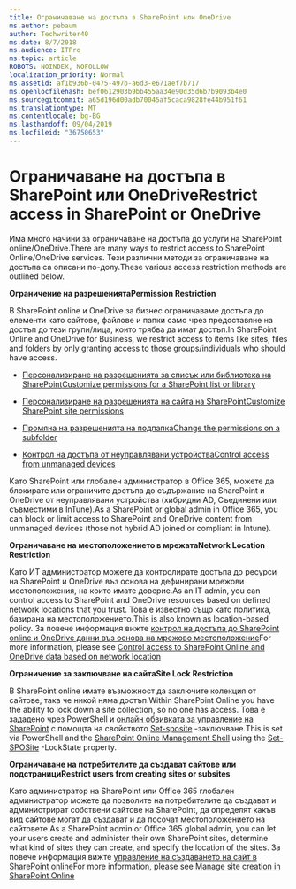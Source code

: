 ```yaml
---
title: Ограничаване на достъпа в SharePoint или OneDrive
ms.author: pebaum
author: Techwriter40
ms.date: 8/7/2018
ms.audience: ITPro
ms.topic: article
ROBOTS: NOINDEX, NOFOLLOW
localization_priority: Normal
ms.assetid: af1b936b-0475-497b-a6d3-e671aef7b717
ms.openlocfilehash: bef0612903b9bb455aa34e90d35d6b7b9093b4e0
ms.sourcegitcommit: a65d196d00adb70045af5caca9828fe44b951f61
ms.translationtype: MT
ms.contentlocale: bg-BG
ms.lasthandoff: 09/04/2019
ms.locfileid: "36750653"
---
```

# <a name="restrict-access-in-sharepoint-or-onedrive"></a><span data-ttu-id="db02a-102">Ограничаване на достъпа в SharePoint или OneDrive</span><span class="sxs-lookup"><span data-stu-id="db02a-102">Restrict access in SharePoint or OneDrive</span></span>

<span data-ttu-id="db02a-103">Има много начини за ограничаване на достъпа до услуги на SharePoint online/OneDrive.</span><span class="sxs-lookup"><span data-stu-id="db02a-103">There are many ways to restrict access to SharePoint Online/OneDrive services.</span></span> <span data-ttu-id="db02a-104">Тези различни методи за ограничаване на достъпа са описани по-долу.</span><span class="sxs-lookup"><span data-stu-id="db02a-104">These various access restriction methods are outlined below.</span></span> 

<span data-ttu-id="db02a-105">**Ограничение на разрешенията**</span><span class="sxs-lookup"><span data-stu-id="db02a-105">**Permission Restriction**</span></span>

<span data-ttu-id="db02a-106">В SharePoint online и OneDrive за бизнес ограничаваме достъпа до елементи като сайтове, файлове и папки само чрез предоставяне на достъп до тези групи/лица, които трябва да имат достъп.</span><span class="sxs-lookup"><span data-stu-id="db02a-106">In SharePoint Online and OneDrive for Business, we restrict access to items like sites, files and folders by only granting access to those groups/individuals who should have access.</span></span>

- [<span data-ttu-id="db02a-107">Персонализиране на разрешенията за списък или библиотека на SharePoint</span><span class="sxs-lookup"><span data-stu-id="db02a-107">Customize permissions for a SharePoint list or library</span></span>](https://support.office.com/article/Customize-permissions-for-a-SharePoint-list-or-library-02d770f3-59eb-4910-a608-5f84cc297782)

- [<span data-ttu-id="db02a-108">Персонализиране на разрешенията на сайта на SharePoint</span><span class="sxs-lookup"><span data-stu-id="db02a-108">Customize SharePoint site permissions</span></span>](https://docs.microsoft.com/sharepoint/customize-sharepoint-site-permissions)

- [<span data-ttu-id="db02a-109">Промяна на разрешенията на подпапка</span><span class="sxs-lookup"><span data-stu-id="db02a-109">Change the permissions on a subfolder</span></span>](https://support.office.com/article/Change-the-permissions-on-a-subfolder-5427BD7C-F20A-4F75-8CF2-5359DD45A1A6)

- [<span data-ttu-id="db02a-110">Контрол на достъпа от неуправлявани устройства</span><span class="sxs-lookup"><span data-stu-id="db02a-110">Control access from unmanaged devices</span></span>](https://docs.microsoft.com/sharepoint/control-access-from-unmanaged-devices)

<span data-ttu-id="db02a-111">Като SharePoint или глобален администратор в Office 365, можете да блокирате или ограничите достъпа до съдържание на SharePoint и OneDrive от неуправлявани устройства (хибридни AD, Съединени или съвместими в InTune).</span><span class="sxs-lookup"><span data-stu-id="db02a-111">As a SharePoint or global admin in Office 365, you can block or limit access to SharePoint and OneDrive content from unmanaged devices (those not hybrid AD joined or compliant in Intune).</span></span>

<span data-ttu-id="db02a-112">**Ограничаване на местоположението в мрежата**</span><span class="sxs-lookup"><span data-stu-id="db02a-112">**Network Location Restriction**</span></span>

<span data-ttu-id="db02a-113">Като ИТ администратор можете да контролирате достъпа до ресурси на SharePoint и OneDrive въз основа на дефинирани мрежови местоположения, на които имате доверие.</span><span class="sxs-lookup"><span data-stu-id="db02a-113">As an IT admin, you can control access to SharePoint and OneDrive resources based on defined network locations that you trust.</span></span> <span data-ttu-id="db02a-114">Това е известно също като политика, базирана на местоположението.</span><span class="sxs-lookup"><span data-stu-id="db02a-114">This is also known as location-based policy.</span></span> <span data-ttu-id="db02a-115">За повече информация вижте [контрол на достъпа до SharePoint online и OneDrive данни въз основа на мрежово местоположение](https://docs.microsoft.com/sharepoint/control-access-based-on-network-location)</span><span class="sxs-lookup"><span data-stu-id="db02a-115">For more information, please see [Control access to SharePoint Online and OneDrive data based on network location](https://docs.microsoft.com/sharepoint/control-access-based-on-network-location)</span></span>

<span data-ttu-id="db02a-116">**Ограничение за заключване на сайта**</span><span class="sxs-lookup"><span data-stu-id="db02a-116">**Site Lock Restriction**</span></span> 

<span data-ttu-id="db02a-117">В SharePoint online имате възможност да заключите колекция от сайтове, така че никой няма достъп.</span><span class="sxs-lookup"><span data-stu-id="db02a-117">Within SharePoint Online you have the ability to lock down a site collection, so no one has access.</span></span> <span data-ttu-id="db02a-118">Това е зададено чрез PowerShell и [онлайн обвивката за управление на SharePoint](https://docs.microsoft.com/powershell/sharepoint/sharepoint-online/connect-sharepoint-online?view=sharepoint-ps) с помощта на свойството [Set-sposite](https://docs.microsoft.com/powershell/module/sharepoint-online/set-sposite?view=sharepoint-ps) -заключване.</span><span class="sxs-lookup"><span data-stu-id="db02a-118">This is set via PowerShell and the [SharePoint Online Management Shell](https://docs.microsoft.com/powershell/sharepoint/sharepoint-online/connect-sharepoint-online?view=sharepoint-ps) using the [Set-SPOSite](https://docs.microsoft.com/powershell/module/sharepoint-online/set-sposite?view=sharepoint-ps) -LockState property.</span></span>

<span data-ttu-id="db02a-119">**Ограничаване на потребителите да създават сайтове или подстраници**</span><span class="sxs-lookup"><span data-stu-id="db02a-119">**Restrict users from creating sites or subsites**</span></span>

<span data-ttu-id="db02a-120">Като администратор на SharePoint или Office 365 глобален администратор можете да позволите на потребителите да създават и администрират собствени сайтове на SharePoint, да определят какъв вид сайтове могат да създават и да посочат местоположението на сайтовете.</span><span class="sxs-lookup"><span data-stu-id="db02a-120">As a SharePoint admin or Office 365 global admin, you can let your users create and administer their own SharePoint sites, determine what kind of sites they can create, and specify the location of the sites.</span></span> <span data-ttu-id="db02a-121">За повече информация вижте [управление на създаването на сайт в SharePoint online](https://docs.microsoft.com/sharepoint/manage-site-creation)</span><span class="sxs-lookup"><span data-stu-id="db02a-121">For more information, please see [Manage site creation in SharePoint Online](https://docs.microsoft.com/sharepoint/manage-site-creation)</span></span>


